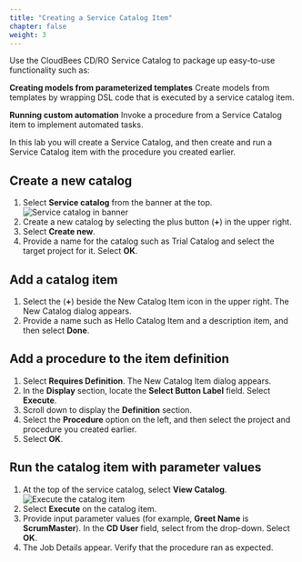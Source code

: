 ```yaml
---
title: "Creating a Service Catalog Item"
chapter: false
weight: 3
--- 
```


Use the CloudBees CD/RO Service Catalog to package up easy-to-use functionality such as:

**Creating models from parameterized templates**
Create models from templates by wrapping DSL code that is executed by a service catalog item.

**Running custom automation**
Invoke a procedure from a Service Catalog item to implement automated tasks.

In this lab you will create a Service Catalog, and then create and run a Service Catalog item with the procedure you created earlier.

## Create a new catalog

1. Select **Service catalog** from the banner at the top. ![Service catalog in banner](te-service-catalog-banner.png?width=50pc) 
2. Create a new catalog by selecting the plus button (**+**) in the upper right.
3. Select **Create new**.
4. Provide a name for the catalog such as Trial Catalog and select the target project for it. Select **OK**.

## Add a catalog item

1. Select the (**+**) beside the New Catalog Item icon in the upper right. The New Catalog dialog appears.
2. Provide a name such as Hello Catalog Item and a description item, and then select **Done**.

## Add a procedure to the item definition

1. Select **Requires Definition**. The New Catalog Item dialog appears.
2. In the **Display** section, locate the **Select Button Label** field. Select **Execute**.
3. Scroll down to display the **Definition** section.
4. Select the **Procedure** option on the left, and then select the project and procedure you created earlier.
5. Select **OK**.

## Run the catalog item with parameter values

1. At the top of the service catalog, select **View Catalog**. ![Execute the catalog item](te-view-catalog-execute.png?width=50pc) 
2. Select **Execute** on the catalog item.
3. Provide input parameter values (for example, **Greet Name** is **ScrumMaster**). In the **CD User** field, select from the drop-down. Select **OK**.
4. The Job Details appear. Verify that the procedure ran as expected.

